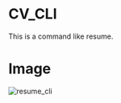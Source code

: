 # CV_CLI
This is a command like resume.

<h1>Image</h1>

![resume_cli](https://user-images.githubusercontent.com/16849849/56938954-0d25fa00-6b27-11e9-8956-f97ddc023681.PNG)

